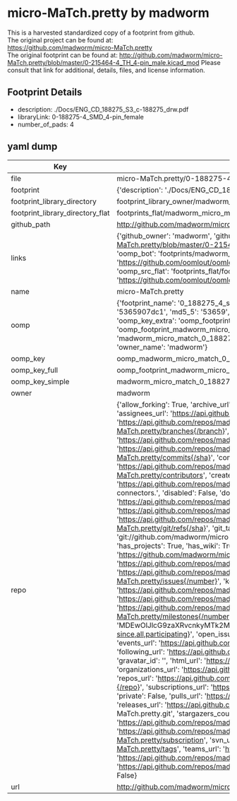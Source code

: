 # micro-MaTch.pretty by madworm  
This is a harvested standardized copy of a footprint from github.  
The original project can be found at:  
https://github.com/madworm/micro-MaTch.pretty  
The original footprint can be found at:
http://github.com/madworm/micro-MaTch.pretty/blob/master/0-215464-4_TH_4-pin_male.kicad_mod
Please consult that link for additional, details, files, and license information.  
## Footprint Details
* description: ./Docs/ENG_CD_188275_S3_c-188275_drw.pdf  
* libraryLink: 0-188275-4_SMD_4-pin_female  
* number_of_pads: 4  
## yaml dump  
| Key | Value |  
| --- | --- |  
| file | micro-MaTch.pretty/0-188275-4_SMD_4-pin_female.kicad_mod |  
| footprint | {'description': './Docs/ENG_CD_188275_S3_c-188275_drw.pdf', 'libraryLink': '0-188275-4_SMD_4-pin_female', 'number_of_pads': 4} |  
| footprint_library_directory | footprint_library_owner/madworm_micro-MaTch.pretty |  
| footprint_library_directory_flat | footprints_flat/madworm_micro_match_0_188275_4_smd_4_pin_female/working |  
| github_path | http://github.com/madworm/micro-MaTch.pretty/blob/master/0-188275-4_SMD_4-pin_female.kicad_mod |  
| links | {'github_owner': 'madworm', 'github_repo_name': 'micro-MaTch.pretty', 'github_src': 'http://github.com/madworm/micro-MaTch.pretty/blob/master/0-215464-4_TH_4-pin_male.kicad_mod', 'github_src_repo': 'https://github.com/madworm/micro-MaTch.pretty', 'oomp_bot': 'footprints/madworm_micro_match_0_188275_4_smd_4_pin_female/working', 'oomp_bot_github': 'https://github.com/oomlout/oomlout_oomp_footprint_bot/tree/main/footprints/madworm_micro_match_0_188275_4_smd_4_pin_female/working', 'oomp_src_flat': 'footprints_flat/footprints_flat/madworm_micro_match_0_188275_4_smd_4_pin_female/working', 'oomp_src_flat_github': 'https://github.com/oomlout/oomlout_oomp_footprint_src/tree/main/footprints_flat/madworm_micro_match_0_188275_4_smd_4_pin_female/working'} |  
| name | micro-MaTch.pretty |  
| oomp | {'footprint_name': '0_188275_4_smd_4_pin_female', 'library_name': 'micro_match', 'md5': '5365907dc1c2ffeb9d7ffc7274c7e428', 'md5_10': '5365907dc1', 'md5_5': '53659', 'md5_6': '536590', 'oomp_key': 'oomp_madworm_micro_match_0_188275_4_smd_4_pin_female', 'oomp_key_extra': 'oomp_footprint_madworm_micro_match_0_188275_4_smd_4_pin_female', 'oomp_key_full': 'oomp_footprint_madworm_micro_match_0_188275_4_smd_4_pin_female_536590', 'oomp_key_simple': 'madworm_micro_match_0_188275_4_smd_4_pin_female', 'original_filename': 'micro-MaTch.pretty/0-188275-4_SMD_4-pin_female.kicad_mod', 'owner_name': 'madworm'} |  
| oomp_key | oomp_madworm_micro_match_0_188275_4_smd_4_pin_female |  
| oomp_key_full | oomp_footprint_madworm_micro_match_0_188275_4_smd_4_pin_female |  
| oomp_key_simple | madworm_micro_match_0_188275_4_smd_4_pin_female |  
| owner | madworm |  
| repo | {'allow_forking': True, 'archive_url': 'https://api.github.com/repos/madworm/micro-MaTch.pretty/{archive_format}{/ref}', 'archived': False, 'assignees_url': 'https://api.github.com/repos/madworm/micro-MaTch.pretty/assignees{/user}', 'blobs_url': 'https://api.github.com/repos/madworm/micro-MaTch.pretty/git/blobs{/sha}', 'branches_url': 'https://api.github.com/repos/madworm/micro-MaTch.pretty/branches{/branch}', 'clone_url': 'https://github.com/madworm/micro-MaTch.pretty.git', 'collaborators_url': 'https://api.github.com/repos/madworm/micro-MaTch.pretty/collaborators{/collaborator}', 'comments_url': 'https://api.github.com/repos/madworm/micro-MaTch.pretty/comments{/number}', 'commits_url': 'https://api.github.com/repos/madworm/micro-MaTch.pretty/commits{/sha}', 'compare_url': 'https://api.github.com/repos/madworm/micro-MaTch.pretty/compare/{base}...{head}', 'contents_url': 'https://api.github.com/repos/madworm/micro-MaTch.pretty/contents/{+path}', 'contributors_url': 'https://api.github.com/repos/madworm/micro-MaTch.pretty/contributors', 'created_at': '2014-07-17T23:04:04Z', 'default_branch': 'master', 'deployments_url': 'https://api.github.com/repos/madworm/micro-MaTch.pretty/deployments', 'description': 'LAYOUT FILES: KiCad footprints for micro-MaTch connectors.', 'disabled': False, 'downloads_url': 'https://api.github.com/repos/madworm/micro-MaTch.pretty/downloads', 'events_url': 'https://api.github.com/repos/madworm/micro-MaTch.pretty/events', 'fork': False, 'forks': 0, 'forks_count': 0, 'forks_url': 'https://api.github.com/repos/madworm/micro-MaTch.pretty/forks', 'full_name': 'madworm/micro-MaTch.pretty', 'git_commits_url': 'https://api.github.com/repos/madworm/micro-MaTch.pretty/git/commits{/sha}', 'git_refs_url': 'https://api.github.com/repos/madworm/micro-MaTch.pretty/git/refs{/sha}', 'git_tags_url': 'https://api.github.com/repos/madworm/micro-MaTch.pretty/git/tags{/sha}', 'git_url': 'git://github.com/madworm/micro-MaTch.pretty.git', 'has_discussions': False, 'has_downloads': True, 'has_issues': True, 'has_pages': False, 'has_projects': True, 'has_wiki': True, 'homepage': None, 'hooks_url': 'https://api.github.com/repos/madworm/micro-MaTch.pretty/hooks', 'html_url': 'https://github.com/madworm/micro-MaTch.pretty', 'id': 21960664, 'is_template': False, 'issue_comment_url': 'https://api.github.com/repos/madworm/micro-MaTch.pretty/issues/comments{/number}', 'issue_events_url': 'https://api.github.com/repos/madworm/micro-MaTch.pretty/issues/events{/number}', 'issues_url': 'https://api.github.com/repos/madworm/micro-MaTch.pretty/issues{/number}', 'keys_url': 'https://api.github.com/repos/madworm/micro-MaTch.pretty/keys{/key_id}', 'labels_url': 'https://api.github.com/repos/madworm/micro-MaTch.pretty/labels{/name}', 'language': 'Shell', 'languages_url': 'https://api.github.com/repos/madworm/micro-MaTch.pretty/languages', 'license': None, 'merges_url': 'https://api.github.com/repos/madworm/micro-MaTch.pretty/merges', 'milestones_url': 'https://api.github.com/repos/madworm/micro-MaTch.pretty/milestones{/number}', 'mirror_url': None, 'name': 'micro-MaTch.pretty', 'network_count': 0, 'node_id': 'MDEwOlJlcG9zaXRvcnkyMTk2MDY2NA==', 'notifications_url': 'https://api.github.com/repos/madworm/micro-MaTch.pretty/notifications{?since,all,participating}', 'open_issues': 0, 'open_issues_count': 0, 'owner': {'avatar_url': 'https://avatars.githubusercontent.com/u/343894?v=4', 'events_url': 'https://api.github.com/users/madworm/events{/privacy}', 'followers_url': 'https://api.github.com/users/madworm/followers', 'following_url': 'https://api.github.com/users/madworm/following{/other_user}', 'gists_url': 'https://api.github.com/users/madworm/gists{/gist_id}', 'gravatar_id': '', 'html_url': 'https://github.com/madworm', 'id': 343894, 'login': 'madworm', 'node_id': 'MDQ6VXNlcjM0Mzg5NA==', 'organizations_url': 'https://api.github.com/users/madworm/orgs', 'received_events_url': 'https://api.github.com/users/madworm/received_events', 'repos_url': 'https://api.github.com/users/madworm/repos', 'site_admin': False, 'starred_url': 'https://api.github.com/users/madworm/starred{/owner}{/repo}', 'subscriptions_url': 'https://api.github.com/users/madworm/subscriptions', 'type': 'User', 'url': 'https://api.github.com/users/madworm'}, 'private': False, 'pulls_url': 'https://api.github.com/repos/madworm/micro-MaTch.pretty/pulls{/number}', 'pushed_at': '2015-05-01T10:49:54Z', 'releases_url': 'https://api.github.com/repos/madworm/micro-MaTch.pretty/releases{/id}', 'size': 2056, 'ssh_url': 'git@github.com:madworm/micro-MaTch.pretty.git', 'stargazers_count': 0, 'stargazers_url': 'https://api.github.com/repos/madworm/micro-MaTch.pretty/stargazers', 'statuses_url': 'https://api.github.com/repos/madworm/micro-MaTch.pretty/statuses/{sha}', 'subscribers_count': 2, 'subscribers_url': 'https://api.github.com/repos/madworm/micro-MaTch.pretty/subscribers', 'subscription_url': 'https://api.github.com/repos/madworm/micro-MaTch.pretty/subscription', 'svn_url': 'https://github.com/madworm/micro-MaTch.pretty', 'tags_url': 'https://api.github.com/repos/madworm/micro-MaTch.pretty/tags', 'teams_url': 'https://api.github.com/repos/madworm/micro-MaTch.pretty/teams', 'temp_clone_token': None, 'topics': [], 'trees_url': 'https://api.github.com/repos/madworm/micro-MaTch.pretty/git/trees{/sha}', 'updated_at': '2023-07-25T13:52:33Z', 'url': 'https://api.github.com/repos/madworm/micro-MaTch.pretty', 'visibility': 'public', 'watchers': 0, 'watchers_count': 0, 'web_commit_signoff_required': False} |  
| url | http://github.com/madworm/micro-MaTch.pretty |  

